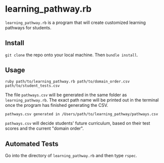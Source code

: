# learning_pathway.rb

```learning_pathway.rb``` is a program that will create customized learning pathways for students.

## Install
```git clone``` the repo onto your local machine. Then ```bundle install```.

## Usage

```ruby path/to/learning_pathway.rb path/to/domain_order.csv path/to/student_tests.csv```

The file ```pathways.csv``` will be generated in the same folder as ```learning_pathway.rb```. The exact path name will be printed out in the terminal once the program has finished generating the CSV.

```bash
pathways.csv generated in /Users/path/to/learning_pathway/pathways.csv.
```

```pathways.csv``` will decide students' future curriculum, based on their test scores and the current "domain order".

## Automated Tests
Go into the directory of ```learning_pathway.rb``` and then type ```rspec```.